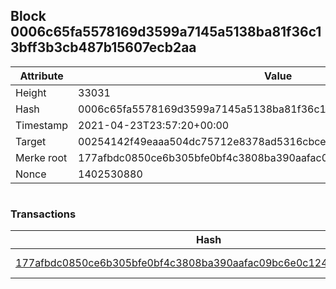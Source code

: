 ## Block 0006c65fa5578169d3599a7145a5138ba81f36c13bff3b3cb487b15607ecb2aa

Attribute | Value
--- | ---
Height | 33031
Hash | 0006c65fa5578169d3599a7145a5138ba81f36c13bff3b3cb487b15607ecb2aa
Timestamp | 2021-04-23T23:57:20+00:00
Target | 00254142f49eaaa504dc75712e8378ad5316cbcead634704b3734b6271167cc4
Merke root | 177afbdc0850ce6b305bfe0bf4c3808ba390aafac09bc6e0c1245ed31c0e0ab6
Nonce | 1402530880

```

```

### Transactions

Hash | Amount
--- | ---
[177afbdc0850ce6b305bfe0bf4c3808ba390aafac09bc6e0c1245ed31c0e0ab6](177afbdc0850ce6b305bfe0bf4c3808ba390aafac09bc6e0c1245ed31c0e0ab6.md) | 10.00000000 SKEPTI 
